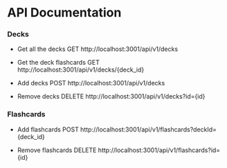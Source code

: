 # API Documentation

### Decks

- Get all the decks
  GET http://localhost:3001/api/v1/decks

- Get the deck flashcards
  GET http://localhost:3001/api/v1/decks/{deck_id}

- Add decks
  POST http://localhost:3001/api/v1/decks

- Remove decks
  DELETE http://localhost:3001/api/v1/decks?id={id}

### Flashcards

- Add flashcards
  POST http://localhost:3001/api/v1/flashcards?deckId={deck_id}

- Remove flashcards
  DELETE http://localhost:3001/api/v1/flashcards?id={id}
